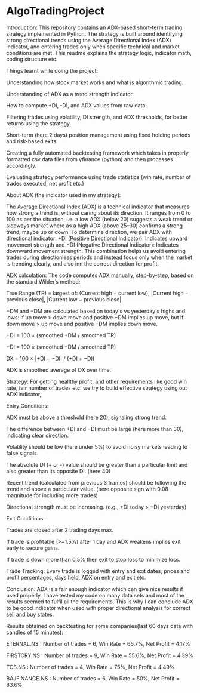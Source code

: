# AlgoTradingProject
Introduction: This repository contains an ADX-based short-term trading strategy implemented in Python. The strategy is built around identifying strong directional trends using the Average Directional Index (ADX) indicator, and entering trades only when specific technical and market conditions are met. This readme explains the strategy logic, indicator math, coding structure etc.

Things learnt while doing the project:

Understanding how stock market works and what is algorithmic trading.

Understanding of ADX as a trend strength indicator.

How to compute +DI, -DI, and ADX values from raw data.

Filtering trades using volatility, DI strength, and ADX thresholds, for better returns using the strategy.

Short-term (here 2 days) position management using fixed holding periods and risk-based exits.

Creating a fully automated backtesting framework which takes in properly formatted csv data files from yfinance (python) and then processes accordingly.

Evaluating strategy performance using trade statistics (win rate, number of trades executed, net profit etc.)

About ADX (the indicator used in my strategy):

The Average Directional Index (ADX) is a technical indicator that measures how strong a trend is, without caring about its direction. It ranges from 0 to 100 as per the situation, i.e. a low ADX (below 20) suggests a weak trend or sideways market where as a high ADX (above 25–30) confirms a strong trend, maybe up or down. To determine direction, we pair ADX with directional indicator: +DI (Positive Directional Indicator): Indicates upward movement strength and −DI (Negative Directional Indicator): Indicates downward movement strength. This combination helps us avoid entering trades during directionless periods and instead focus only when the market is trending clearly, and also inn the correct direction for profit.

ADX calculation: The code computes ADX manually, step-by-step, based on the standard Wilder’s method:

True Range (TR) = largest of: (Current high − current low), |Current high − previous close|, |Current low − previous close|.

+DM and −DM are calculated based on today's vs yesterday's highs and lows: If up move > down move and positive +DM implies up move, but if down move > up move and positive −DM implies down move.

+DI = 100 × (smoothed +DM / smoothed TR)

−DI = 100 × (smoothed −DM / smoothed TR)

DX = 100 × |+DI − −DI| / (+DI + −DI)

ADX is smoothed average of DX over time.

Strategy: For getting heallthy profit, and other requirements like good win rate, fair number of trades etc. we try to build effective strategy using out ADX indicator,.

Entry Conditions:

ADX must be above a threshold (here 20), signaling strong trend.

The difference between +DI and −DI must be large (here more than 30), indicating clear direction.

Volatility should be low (here under 5%) to avoid noisy markets leading to false signals.

The absolute DI (+ or -) value should be greater than a particular limit and also greater than its opposite DI. (here 40)

Recent trend (calculated from previous 3 frames) should be following the trend and above a particulaar value. (here opposite sign with 0.08 magnitude for including more trades)

Directional strength must be increasing. (e.g., +DI today > +DI yesterday)

Exit Conditions:

Trades are closed after 2 trading days max.

If trade is profitable (>=1.5%) after 1 day and ADX weakens implies exit early to secure gains.

If trade is down more than 0.5% then exit to stop loss to minimize loss.

Trade Tracking: Every trade is logged with entry and exit dates, prices and profit percentages, days held, ADX on entry and exit etc.

Conclusion: ADX is a fair enough indicator which can give nice results if used properly. I have tested my code on many data sets and most of the results seemed to fulfil all the requirements. This is why I can conclude ADX to be good indicator when used with proper directional analysis for correct sell and buy states.

Results obtained on backtesting for some companies(last 60 days data with candles of 15 minutes):

ETERNAL.NS : Number of trades = 6, Win Rate = 66.7%, Net Profit = 4.17%

FIRSTCRY.NS : Number of trades = 9, Win Rate = 55.6%, Net Profit = 4.39%

TCS.NS : Number of trades = 4, Win Rate = 75%, Net Profit = 4.49%

BAJFINANCE.NS : Number of trades = 6, Win Rate = 50%, Net Profit = 83.6%
